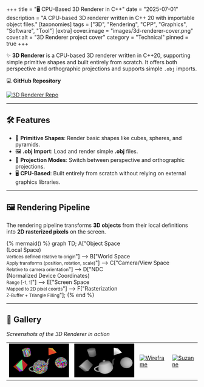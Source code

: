 +++
title = "🖥️ CPU-Based 3D Renderer in C++"
date = "2025-07-01"
description = "A CPU-based 3D renderer written in C++ 20 with importable object files."
[taxonomies]
tags = ["3D", "Rendering", "CPP", "Graphics", "Software", "Tool"]
[extra]
cover.image = "images/3d-renderer-cover.png"
cover.alt = "3D Renderer project cover"
category = "Technical"
pinned = true
+++

✨ **3D Renderer** is a CPU-based 3D renderer written in C++20, supporting simple primitive shapes and built entirely from scratch. It offers both perspective and orthographic projections and supports simple `.obj` imports.

💻 **GitHub Repository**

<a href="https://github.com/marcusaasjensen/3d-renderer">
    <img src="https://github-readme-stats.vercel.app/api/pin/?username=marcusaasjensen&repo=3d-renderer&theme=github_dark_dimmed" alt="3D Renderer Repo"/>
</a>

---

## 🛠️ Features
- 🧱 **Primitive Shapes**: Render basic shapes like cubes, spheres, and pyramids.
- 🖼️ **.obj Import**: Load and render simple **.obj** files.
- 🔄 **Projection Modes**: Switch between perspective and orthographic projections.
- 🖥️ **CPU-Based**: Built entirely from scratch without relying on external graphics libraries.

---

## 🖼️ Rendering Pipeline  

The rendering pipeline transforms **3D objects** from their local definitions into **2D rasterized pixels** on the screen.  

{% mermaid() %}
graph TD;
    A["Object Space<br/>(Local Space)<br/><small>Vertices defined relative to origin</small>"] --> 
    B["World Space<br/><small>Apply transforms (position, rotation, scale)</small>"] --> 
    C["Camera/View Space<br/><small>Relative to camera orientation</small>"] --> 
    D["NDC<br/>(Normalized Device Coordinates)<br/><small>Range [-1, 1]</small>"] --> 
    E["Screen Space<br/><small>Mapped to 2D pixel coords</small>"] --> 
    F["Rasterization<br/><small>Z-Buffer + Triangle Filling</small>"];
{% end %}

---

## 📸 Gallery
*Screenshots of the 3D Renderer in action*

| | | | |
|---|---|---|---|
| [![Shaded View](/images/shaded.png)](/images/shaded.png) | [![Z-Buffer View](/images/3d-renderer-cover.png)](/images/3d-renderer-cover.png) | [![Wireframe](https://github.com/user-attachments/assets/cd2f8b72-7aa9-4921-8a46-783a0146263f)](https://github.com/user-attachments/assets/cd2f8b72-7aa9-4921-8a46-783a0146263f) | [![Suzanne](https://github.com/user-attachments/assets/4ded6d99-e889-4c36-a4d1-b14c8eb235c9)](https://github.com/user-attachments/assets/4ded6d99-e889-4c36-a4d1-b14c8eb235c9) |